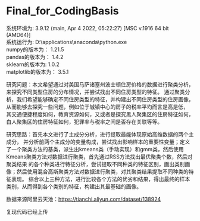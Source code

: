 # Final_for_CodingBasis
系统环境为:  3.9.12 (main, Apr  4 2022, 05:22:27) [MSC v.1916 64 bit (AMD64)]  
系统运行为:  D:\applications\anaconda\python.exe  
numpy的版本为： 1.21.5  
pandas的版本为： 1.4.2  
sklearn的版本为: 1.0.2  
matplotlib的版本为： 3.5.1  

研究问题：本文希望通过对美国马萨诸塞州波士顿住房价格的数据进行聚类分析，来探究不同类型住房的分布情况，并尝试找出不同住房类型的特征。
通过聚类分析，我们希望能够确定不同住房类型的特征，并构建出不同住房类型的住房画像，从而能够去探究一些问题，例如位于城镇中心的房子的税率平均而言是高是低，
其交通便捷程度如何，教育资源如何，又或者是探究黑人聚集区的住房特征如何，白人聚集区的住房特征如何，犯罪率与税率之间是否存在关联等等。

研究思路：首先本文进行了主成分分析，进行提取最能体现原始高维数据的两个主成分，
并分析前两个主成分的变量构成，尝试找出影响样本的重要性变量；定义了一个聚类方法的基类，派生出kmeans类（手动实现）和gmm类，然后使用Kmeans聚类方法对数据进行聚类，首先通过RSS方法找出最优聚类个数，然后对聚类结果
的各个种类进行特征分析，尝试提取不同种类的特征区别，画出类别画像；然后使用混合高斯聚类方法对数据进行聚类，对其聚类结果提取不同种类的特征表现。
综合以上三种方法，进行比较各个方法的优劣和结果，得出最终的样本类别，从而得到各个类别的特征，构建出其最基础的画像。

数据来源阿里云天池：https://tianchi.aliyun.com/dataset/138924

复现代码已经上传
